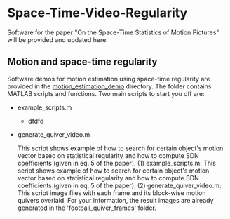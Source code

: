 # Space-Time-Video-Regularity
Software for the paper "On the Space-Time Statistics of Motion Pictures" will be provided and updated here.

## Motion and space-time regularity
Software demos for motion estimation using space-time regularity are provided in the [motion_estimation_demo](/motion_estimation_demo) directory. The folder contains MATLAB scripts and functions. Two main scripts to start you off are:  
* example_scripts.m  
  - dfdfd
* generate_quiver_video.m  

	This script shows example of  how to search for certain object's motion vector based on statistical regularity and how to compute SDN coefficients (given in eq. 5 of the paper).
(1) example_scripts.m: This script shows example of  how to search for certain object's motion vector based on statistical regularity and how to compute SDN coefficients (given in eq. 5 of the paper).
(2) generate_quiver_video.m: This script image files with each frame and its block-wise motion quivers overlaid. For your information, the result images are already generated in the 'football_quiver_frames' folder.
